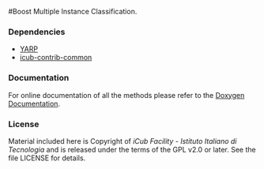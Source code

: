 #Boost Multiple Instance Classification.


### Dependencies
- [YARP](https://github.com/robotology/yarp)
- [icub-contrib-common](https://github.com/robotology/icub-contrib-common)


### Documentation
For online documentation of all the methods please refer to the
[Doxygen Documentation](http://robotology/github.com/boost-mil).


### License

Material included here is Copyright of _iCub Facility - Istituto Italiano di Tecnologia_
and is released under the terms of the GPL v2.0 or later. See the file LICENSE for details.

